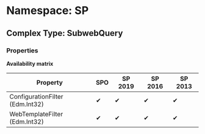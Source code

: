 # Namespace: SP

## Complex Type: SubwebQuery

### Properties

**Availability matrix**

Property | SPO | SP 2019 | SP 2016 | SP 2013
----------|-----|---------|---------|--------
ConfigurationFilter (Edm.Int32) | ✔ | ✔ | ✔ | ✔
WebTemplateFilter (Edm.Int32) | ✔ | ✔ | ✔ | ✔
